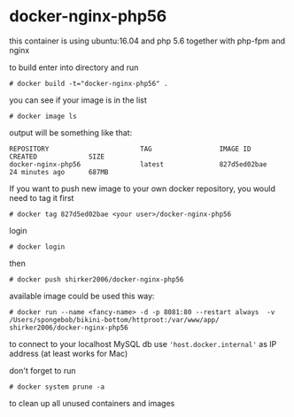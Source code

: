 # docker-nginx-php56

this container is using ubuntu:16.04 and php 5.6 together with php-fpm and nginx


to build enter into directory and run

`# docker build -t="docker-nginx-php56" .`

you can see if your image is in the list

`# docker image ls`

output will be something like that: 
```
REPOSITORY                       TAG                 IMAGE ID            CREATED             SIZE
docker-nginx-php56               latest              827d5ed02bae        24 minutes ago      687MB
```


If you want to push new image to your own docker repository, you would need to tag it first
```
# docker tag 827d5ed02bae <your user>/docker-nginx-php56
```

login
```
# docker login
```

then
```
# docker push shirker2006/docker-nginx-php56
```


available image could be used this way:
```
# docker run --name <fancy-name> -d -p 8081:80 --restart always  -v /Users/spongebob/bikini-bottom/httproot:/var/www/app/ shirker2006/docker-nginx-php56
```

to connect to your localhost MySQL db use `'host.docker.internal'` as IP address (at least works for Mac)

don't forget to run 
```
# docker system prune -a
```
to clean up all unused containers and images

